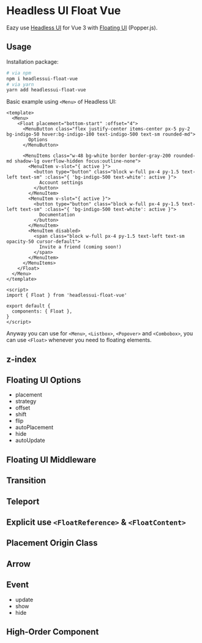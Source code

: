 # Headless UI Float Vue

Eazy use [Headless UI](https://headlessui.dev/) for Vue 3 with [Floating UI](https://floating-ui.com/) (Popper.js).

## Usage

Installation package:

```bash
# via npm
npm i headlessui-float-vue
# via yarn
yarn add headlessui-float-vue
```

Basic example using `<Menu>` of Headless UI:

```vue
<template>
  <Menu>
    <Float placement="bottom-start" :offset="4">
      <MenuButton class="flex justify-center items-center px-5 py-2 bg-indigo-50 hover:bg-indigo-100 text-indigo-500 text-sm rounded-md">
        Options
      </MenuButton>

      <MenuItems class="w-48 bg-white border border-gray-200 rounded-md shadow-lg overflow-hidden focus:outline-none">
        <MenuItem v-slot="{ active }">
          <button type="button" class="block w-full px-4 py-1.5 text-left text-sm" :class="{ 'bg-indigo-500 text-white': active }">
            Account settings
          </button>
        </MenuItem>
        <MenuItem v-slot="{ active }">
          <button type="button" class="block w-full px-4 py-1.5 text-left text-sm" :class="{ 'bg-indigo-500 text-white': active }">
            Documentation
          </button>
        </MenuItem>
        <MenuItem disabled>
          <span class="block w-full px-4 py-1.5 text-left text-sm opacity-50 cursor-default">
            Invite a friend (coming soon!)
          </span>
        </MenuItem>
      </MenuItems>
    </Float>
  </Menu>
</template>

<script>
import { Float } from 'headlessui-float-vue'

export default {
  components: { Float },
}
</script>
```

Anyway you can use for `<Menu>`, `<Listbox>`, `<Popover>` and `<Combobox>`, you can use `<Float>` whenever you need to floating elements.

## z-index

## Floating UI Options

* placement
* strategy
* offset
* shift
* flip
* autoPlacement
* hide
* autoUpdate

## Floating UI Middleware

## Transition

## Teleport

## Explicit use `<FloatReference>` & `<FloatContent>`

## Placement Origin Class

## Arrow

## Event

* update
* show
* hide

## High-Order Component
